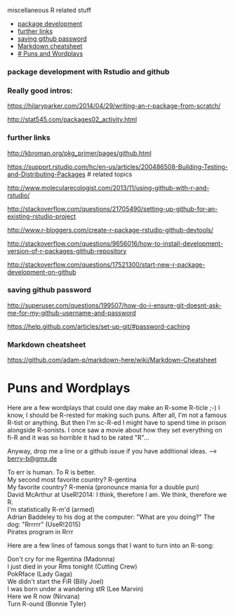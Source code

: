 miscellaneous R related stuff

* [package development](#package-development-with-rstudio-and-github)
* [further links](#further-links)
* [saving github password](#saving-github-password)
* [Markdown cheatsheet](#markdown-cheatsheet)
* [# Puns and Wordplays](#puns-and-wordplays)

### package development with Rstudio and github

### Really good intros:
https://hilaryparker.com/2014/04/29/writing-an-r-package-from-scratch/

http://stat545.com/packages02_activity.html

### further links

http://kbroman.org/pkg_primer/pages/github.html

https://support.rstudio.com/hc/en-us/articles/200486508-Building-Testing-and-Distributing-Packages # related topics

http://www.molecularecologist.com/2013/11/using-github-with-r-and-rstudio/

http://stackoverflow.com/questions/21705490/setting-up-github-for-an-existing-rstudio-project

http://www.r-bloggers.com/create-r-package-rstudio-github-devtools/

http://stackoverflow.com/questions/9656016/how-to-install-development-version-of-r-packages-github-repository

http://stackoverflow.com/questions/17521300/start-new-r-package-development-on-github

### saving github password

http://superuser.com/questions/199507/how-do-i-ensure-git-doesnt-ask-me-for-my-github-username-and-password

https://help.github.com/articles/set-up-git/#password-caching

### Markdown cheatsheet

https://github.com/adam-p/markdown-here/wiki/Markdown-Cheatsheet


# Puns and Wordplays

Here are a few wordplays that could one day make an R-some R-ticle ;-)
I know, I should be R-rested for making such puns. After all, I'm not a famous R-tist or anything. But then I'm sc-R-ed I might have to spend time in prison alongside R-sonists. I once saw a movie about how they set everything on fi-R and it was so horrible it had to be rated "R"...

Anyway, drop me a line or a github issue if you have additional ideas. --> berry-b@gmx.de

To err is human. To R is better.  
My second most favorite country? R-gentina  
My favorite country? R-menia (pronounce mania for a double pun)  
David McArthur at UseR!2014: I think, therefore I am. We think, therefore we R.  
I'm statistically R-m'd (armed)  
Adrian Baddeley to his dog at the computer: "What are you doing?" The dog: "Rrrrrr" (UseR!2015)  
Pirates program in Rrrr



Here are a few lines of famous songs that I want to turn into an R-song:

Don't cry for me Rgentina (Madonna)  
I just died in your Rms tonight (Cutting Crew)  
PokRface (Lady Gaga)  
We didn't start the FiR (Billy Joel)  
I was born under a wandering stR (Lee Marvin)  
Here we R now (Nirvana)  
Turn R-ound (Bonnie Tyler)


